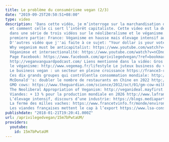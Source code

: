 ```yaml
---
title: Le problème du consumérisme vegan (2/3)
date: "2019-09-25T20:50:51+08:00"
type: video
description: 'Dans cette vidéo, je m’interroge sur la marchandisation du véganisme,
  et comment celle ci sert l’intérêt capitaliste. Cette video est la deuxième vidéo
  dans une série de trois vidéos sur le néoliberalisme et le véganisme. Regardez la
  premiere partie: France: Véganisme en hausse mais élevage intensif aussi ?! https://www.youtube.com/watch?v=VAJvOvI0U8Q&t=2s
  D''autres vidéo que j''ai faite à ce sujet: "Your dollar is your vote!" https://www.youtube.com/watch?v=A0Mf0PRDylI&list=PLHaC2LNxlU0njqAGd4OADSHtDaAl_Qdw8&index=17
  Why veganism must be anticapitalist: https://www.youtube.com/watch?v=mbT2y8VR7WE&t=859s
  Véganimse et intersectionalité: https://www.youtube.com/watch?v=nCDnd4EGxGc&t=8s
  Page Facebook: https://www.facebook.com/aprivilegedvegan/?ref=bookmarks Mon Podcast:
  http://veganvanguardpodcast.com/ Liens mentionné dans la vidéo: Gros titres sur
  le véganisme: http://www.vegemag.fr/lifestyle Le juteux business du vegan: https://lexpansion.lexpress.fr/actualite-economique/le-juteux-business-du-vegan_1904862.html
  Le business vegan : un secteur en pleine croissance https://france3-regions.francetvinfo.fr/paris-ile-de-france/business-vegan-secteur-pleine-croissance-1288061.html
  Ces dix grands groupes qui contrôlentla consommation mondiale: http://www.lefigaro.fr/conso/2013/11/26/05007-20131126ARTFIG00315-la-consommation-mondiale-est-regie-par-dix-groupes-industriels.php
  McDonald''s: doubler le nombre de restaurants en Chine en 2022 http://www.lefigaro.fr/flash-eco/2017/08/08/97002-20170808FILWWW00089-mcdonald-s-doubler-le-nombre-de-restaurants-en-chine-en-2022.php
  GMO cows: https://www.theguardian.com/science/2012/oct/01/gm-cow-milk-alllergy-protein
  The Neoliberal Appropriation of Veganism: http://veganideal.mayfirst.org/content/neoliberal-appropriation-veganism
  Viandes: + 13 % pour la production mondiale en 2026 http://www.lafranceagricole.fr/actualites/viandes-13-pour-la-production-mondiale-en-2026-1,1,3731693385.html
  L’élevage intensif, discours d’une industrie: https://blogs.mediapart.fr/clement-helary/blog/291115/l-elevage-intensif-discours-d-une-industrie
  La ferme des milles vaches: https://www.francetvinfo.fr/monde/environnement/video-mega-fermes-faut-il-craindre-lelevage-intensif_730987.html
  Les viandes françaises mettent le cap à l’export https://www.lsa-conso.fr/les-viandes-francaises-mettent-le-cap-a-l-export,246489'
publishdate: "2018-01-21T19:20:41.000Z"
url: /aprivilegedvegan/15m7bPwtaUM/
providers:
  youtube:
    id: 15m7bPwtaUM
---
```

